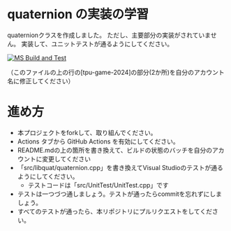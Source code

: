 # quaternion の実装の学習

quaternionクラスを作成しました。
ただし、主要部分の実装がされていません。
実装して、ユニットテストが通るようにしてください。

[![MS Build and Test](https://github.com/Matuyuhi/quaternion_study/actions/workflows/MsBuildAndTest.yml/badge.svg)](https://github.com/Matuyuhi/quaternion_study/actions/workflows/MsBuildAndTest.yml)

（このファイルの上の行の[tpu-game-2024]の部分(2か所)を自分のアカウント名に修正してください）

# 進め方
* 本プロジェクトをforkして、取り組んでください。
* Actions タブから GitHub Actions を有効にしてください。
* README.mdの上の箇所を書き換えて、ビルドの状態のバッチを自分のアカウントに変更してください
* 「src/libquat/quaternion.cpp」を書き換えてVisual Studioのテストが通るようにしてください。
  * テストコードは「src/UnitTest/UnitTest.cpp」です
* テストは一つづつ通しましょう。テストが通ったらcommitを忘れずにしましょう。
* すべてのテストが通ったら、本リポジトリにプルリクエストをしてください。
